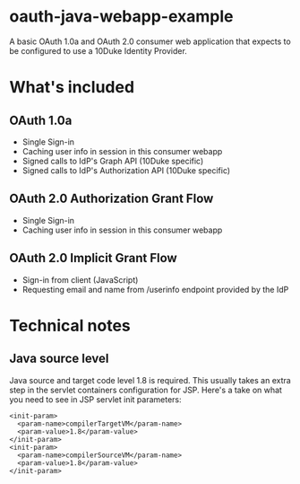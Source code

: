 # oauth-java-webapp-example
A basic OAuth 1.0a and OAuth 2.0 consumer web application that expects to be configured to use a 10Duke Identity Provider.

# What's included

## OAuth 1.0a
* Single Sign-in
* Caching user info in session in this consumer webapp
* Signed calls to IdP's Graph API (10Duke specific)
* Signed calls to IdP's Authorization API (10Duke specific)

## OAuth 2.0 Authorization Grant Flow
* Single Sign-in
* Caching user info in session in this consumer webapp

## OAuth 2.0 Implicit Grant Flow
* Sign-in from client (JavaScript)
* Requesting email and name from /userinfo endpoint provided by the IdP

# Technical notes

## Java source level

Java source and target code level 1.8 is required. This usually takes an extra step in the servlet containers configuration for JSP. Here's a take on what you need to see in JSP servlet init parameters:
    
    <init-param>
      <param-name>compilerTargetVM</param-name>
      <param-value>1.8</param-value>
    </init-param>
    <init-param>
      <param-name>compilerSourceVM</param-name>
      <param-value>1.8</param-value>
    </init-param>
